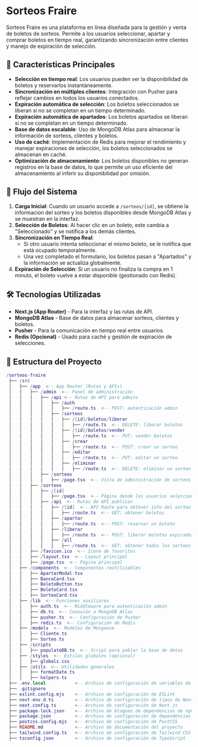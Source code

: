 # Sorteos Fraire

Sorteos Fraire es una plataforma en línea diseñada para la gestión y venta de boletos de sorteos. Permite a los usuarios seleccionar, apartar y comprar boletos en tiempo real, garantizando sincronización entre clientes y manejo de expiración de selección.

## 🚀 Características Principales

- **Selección en tiempo real**: Los usuarios pueden ver la disponibilidad de boletos y reservarlos instantáneamente.
- **Sincronización en múltiples clientes**: Integración con Pusher para reflejar cambios en todos los usuarios conectados.
- **Expiración automática de selección**: Los boletos seleccionados se liberan si no se completan en un tiempo determinado.
- **Expiración automática de apartados**: Los boletos apartados se liberan si no se completan en un tiempo determinado.
- **Base de datos escalable**: Uso de MongoDB Atlas para almacenar la información de sorteos, clientes y boletos.
- **Uso de caché**: Implementación de Redis para mejorar el rendimiento y manejar expiraciones de selección, los boletos seleccionados se almacenan en caché.
- **Optimización de almacenamiento**: Los boletos disponibles no generan registros en la base de datos, lo que permite un uso eficiente del almacenamiento al inferir su disponibilidad por omisión.

## 📌 Flujo del Sistema

1. **Carga Inicial**: Cuando un usuario accede a `/sorteos/[id]`, se obtiene la informacion del sorteo y los boletos disponibles desde MongoDB Atlas y se muestran en la interfaz.
2. **Selección de Boletos**: Al hacer clic en un boleto, este cambia a "Seleccionado" y se notifica a los demás clientes.
3. **Sincronización en Tiempo Real**:
   - Si otro usuario intenta seleccionar el mismo boleto, se le notifica que está ocupado temporalmente.
   - Una vez completado el formulario, los boletos pasan a "Apartados" y la información se actualiza globalmente.
4. **Expiración de Selección**: Si un usuario no finaliza la compra en 1 minuto, el boleto vuelve a estar disponible (gestionado con Redis).

## 🛠 Tecnologías Utilizadas

- **Next.js (App Router)** - Para la interfaz y las rutas de API.
- **MongoDB Atlas** - Base de datos para almacenar sorteos, clientes y boletos.
- **Pusher** - Para la comunicación en tiempo real entre usuarios.
- **Redis (Opcional)** - Usado para caché y gestión de expiración de selecciones.

## 📂 Estructura del Proyecto

```lua
/sorteos-fraire
 ├── /src
 │   ├── /app  <-- App Router (Rutas y APIs)
 │   │   ├── /admin  <-- Panel de administración
 │   │   │   ├── /api <-- Rutas de API para admins
 │   │   │   │   ├── /auth
 │   │   │   │   │   ├── /route.ts  <-- POST: autenticación admin
 │   │   │   │   ├── /sorteos
 │   │   │   │   │   ├── /[id]/boletos/liberar
 │   │   │   │   │   │   ├── /route.ts  <-- DELETE: liberar boletos
 │   │   │   │   │   ├── /[id]/boletos/vender 
 │   │   │   │   │   │   ├── /route.ts  <-- PUT: vender boletos
 │   │   │   │   │   ├── /crear
 │   │   │   │   │   │   ├── /route.ts  <-- POST: crear un sorteo
 │   │   │   │   │   ├── /editar
 │   │   │   │   │   │   ├── /route.ts  <-- PUT: editar un sorteo
 │   │   │   │   │   ├── /eliminar
 │   │   │   │   │   │   ├── /route.ts  <-- DELETE: eliminar un sorteo
 │   │   │   ├── /sorteos
 │   │   │   │   ├── /page.tsx  <-- Vista de administración de sorteos
 │   │   ├── /sorteos
 │   │   │   ├── /[id]
 │   │   │   │   ├── /page.tsx  <-- Página donde los usuarios seleccionan boletos
 │   │   │   ├── /api  <-- Rutas de API publicas
 │   │   │   │   ├── /[id]  <-- API Route para obtener info del sorteo
 │   │   │   │   │   ├── /route.ts  <-- GET: obtener boletos
 │   │   │   │   ├── /apartar
 │   │   │   │   │   ├── /route.ts  <-- POST: reservar un boleto
 │   │   │   │   ├── /liberar
 │   │   │   │   │   ├── /route.ts  <-- POST: liberar boletos expirados
 │   │   │   │   ├── /all
 │   │   │   │   │   ├── /route.ts  <-- GET: obtener todos los sorteos
 │   │   ├── /favicon.ico  <-- Icono de favoritos
 │   │   ├── /layout.tsx  <-- Layout principal
 │   │   ├── /page.tsx  <-- Página principal
 │   ├── /components  <-- Componentes reutilizables
 │   │   ├── ApartarModal.tsx
 │   │   ├── BancoCard.tsx
 │   │   ├── BoletoButton.tsx
 │   │   ├── BoletoCard.tsx
 │   │   ├── SorteoCard.tsx
 │   ├── /lib  <-- Funciones auxiliares
 │   │   ├── auth.ts  <-- Middleware para autenticación admin
 │   │   ├── db.ts  <-- Conexión a MongoDB Atlas
 │   │   ├── pusher.ts  <-- Configuración de Pusher
 │   │   ├── redis.ts  <-- Configuración de Redis
 │   ├── /models  <-- Modelos de Mongoose
 │   │   ├── Cliente.ts
 │   │   ├── Sorteo.ts
 │   ├── /scripts 
 │   │   ├── populateDB.ts  <-- Script para poblar la base de datos
 │   ├── /styles  <-- Estilos globales (opcional)
 │   │   ├── globals.css
 │   ├── /utils  <-- Utilidades generales
 │   │   ├── formatDate.ts
 │   │   ├── helpers.ts
 ├── .env.local           <-- Archivo de configuración de variables de entorno
 ├── .gitignore  
 ├── eslint.config.mjs    <-- Archivo de configuración de ESLint
 ├── next-env.d.ts        <-- Archivo de configuración de tipos de Next.js
 ├── next.config.ts       <-- Archivo de configuración de Next.js
 ├── package-lock.json    <-- Archivo de bloqueo de dependencias de npm
 ├── package.json         <-- Archivo de configuración de dependencias de npm
 ├── postcss.config.mjs   <-- Archivo de configuración de PostCSS
 ├── README.md            <-- Archivo de documentación del proyecto
 ├── tailwind.config.ts   <-- Archivo de configuración de Tailwind CSS
 ├── tsconfig.json        <-- Archivo de configuración de TypeScript
```